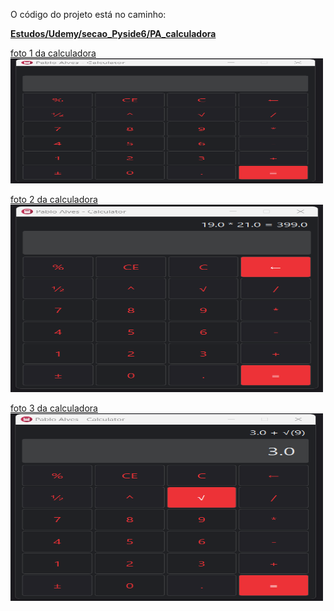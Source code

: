 O código do projeto está no caminho:

**[Estudos/Udemy/secao_Pyside6/PA_calculadora](https://github.com/PabloAlves99/Python/tree/main/Udemy/_pyside6/PA_calculadora)**

[foto 1 da calculadora](calculadora(1).png)
<img src="calculadora(1).png" alt="foto 1 da calculadora" width="500" height="200">

[foto 2 da calculadora](calculadora(2).png)
<img src="calculadora(2).png" alt="foto 2 da calculadora" width="500" height="300">

[foto 3 da calculadora](calculadora(3).png)
<img src="calculadora(3).png" alt="foto 3 da calculadora" width="500" height="300">